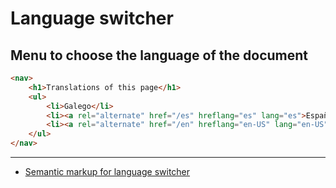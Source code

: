 # Language switcher

## Menu to choose the language of the document

```html
<nav>
    <h1>Translations of this page</h1>
    <ul>
        <li>Galego</li>
        <li><a rel="alternate" href="/es" hreflang="es" lang="es">Español</a></li>
        <li><a rel="alternate" href="/en" hreflang="en-US" lang="en-US">English (US)</a></li>
    </ul>
</nav>
```

---

- [Semantic markup for language switcher](https://stackoverflow.com/a/20157416)
